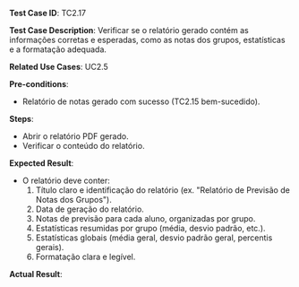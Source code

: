 **Test Case ID**: TC2.17

**Test Case Description**: Verificar se o relatório gerado contém as informações corretas e esperadas, como as notas dos grupos, estatísticas e a formatação adequada.

**Related Use Cases**: UC2.5

**Pre-conditions**:
- Relatório de notas gerado com sucesso (TC2.15 bem-sucedido).

**Steps**:
- Abrir o relatório PDF gerado.
- Verificar o conteúdo do relatório.

**Expected Result**:
- O relatório deve conter:
  1. Título claro e identificação do relatório (ex. "Relatório de Previsão de Notas dos Grupos").
  2. Data de geração do relatório.
  3. Notas de previsão para cada aluno, organizadas por grupo.
  4. Estatísticas resumidas por grupo (média, desvio padrão, etc.).
  5. Estatísticas globais (média geral, desvio padrão geral, percentis gerais).
  6. Formatação clara e legível.

**Actual Result**: